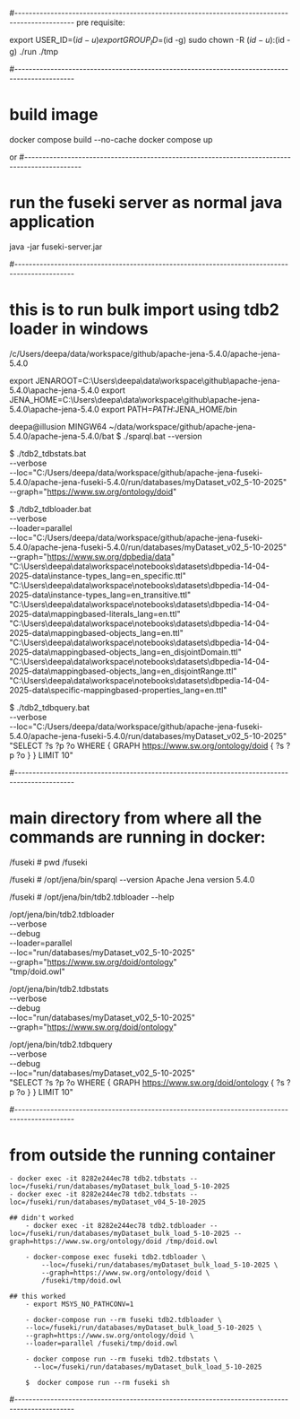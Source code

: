 #----------------------------------------------------------------------------------------------
pre requisite:

export USER_ID=$(id -u)
export GROUP_ID=$(id -g)
sudo chown -R $(id -u):$(id -g) ./run ./tmp

#----------------------------------------------------------------------------------------------
# build image
docker compose build --no-cache
docker compose up

or 
#----------------------------------------------------------------------------------------------
     
# run the fuseki server as normal java application
java -jar fuseki-server.jar

#----------------------------------------------------------------------------------------------
# this is to run bulk import using tdb2 loader in windows
              
/c/Users/deepa/data/workspace/github/apache-jena-5.4.0/apache-jena-5.4.0

export JENAROOT=C:\Users\deepa\data\workspace\github\apache-jena-5.4.0\apache-jena-5.4.0
export JENA_HOME=C:\Users\deepa\data\workspace\github\apache-jena-5.4.0\apache-jena-5.4.0
export PATH=$PATH:$JENA_HOME/bin

deepa@illusion MINGW64 ~/data/workspace/github/apache-jena-5.4.0/apache-jena-5.4.0/bat
  $ ./sparql.bat --version

  $ ./tdb2_tdbstats.bat \
    --verbose \
    --loc="C:/Users/deepa/data/workspace/github/apache-jena-fuseki-5.4.0/apache-jena-fuseki-5.4.0/run/databases/myDataset_v02_5-10-2025" \
    --graph="https://www.sw.org/ontology/doid"
 
  $ ./tdb2_tdbloader.bat \
    --verbose \
    --loader=parallel \
    --loc="C:/Users/deepa/data/workspace/github/apache-jena-fuseki-5.4.0/apache-jena-fuseki-5.4.0/run/databases/myDataset_v02_5-10-2025" \
    --graph="https://www.sw.org/dpbedia/data" \
    "C:\Users\deepa\data\workspace\notebooks\datasets\dbpedia-14-04-2025-data\instance-types_lang=en_specific.ttl" \
    "C:\Users\deepa\data\workspace\notebooks\datasets\dbpedia-14-04-2025-data\instance-types_lang=en_transitive.ttl" \
    "C:\Users\deepa\data\workspace\notebooks\datasets\dbpedia-14-04-2025-data\mappingbased-literals_lang=en.ttl" \
    "C:\Users\deepa\data\workspace\notebooks\datasets\dbpedia-14-04-2025-data\mappingbased-objects_lang=en.ttl" \
    "C:\Users\deepa\data\workspace\notebooks\datasets\dbpedia-14-04-2025-data\mappingbased-objects_lang=en_disjointDomain.ttl" \
    "C:\Users\deepa\data\workspace\notebooks\datasets\dbpedia-14-04-2025-data\mappingbased-objects_lang=en_disjointRange.ttl" \
    "C:\Users\deepa\data\workspace\notebooks\datasets\dbpedia-14-04-2025-data\specific-mappingbased-properties_lang=en.ttl"

  $ ./tdb2_tdbquery.bat \
    --verbose \
    --loc="C:/Users/deepa/data/workspace/github/apache-jena-fuseki-5.4.0/apache-jena-fuseki-5.4.0/run/databases/myDataset_v02_5-10-2025" \
    "SELECT ?s ?p ?o WHERE { GRAPH <https://www.sw.org/ontology/doid> { ?s ?p ?o } } LIMIT 10"

#----------------------------------------------------------------------------------------------
# main directory from where all the commands are running in docker: 
/fuseki # pwd
/fuseki

/fuseki # /opt/jena/bin/sparql --version
Apache Jena version 5.4.0

/fuseki # /opt/jena/bin/tdb2.tdbloader --help

/opt/jena/bin/tdb2.tdbloader \
--verbose \
--debug \
--loader=parallel \
--loc="run/databases/myDataset_v02_5-10-2025" \
--graph="https://www.sw.org/doid/ontology" \
"tmp/doid.owl"

/opt/jena/bin/tdb2.tdbstats \
--verbose \
--debug \
--loc="run/databases/myDataset_v02_5-10-2025" \
--graph="https://www.sw.org/doid/ontology"

/opt/jena/bin/tdb2.tdbquery \
--verbose \
--debug \
--loc="run/databases/myDataset_v02_5-10-2025" \
"SELECT ?s ?p ?o WHERE { GRAPH <https://www.sw.org/doid/ontology> { ?s ?p ?o } } LIMIT 10"

#----------------------------------------------------------------------------------------------

# from outside the running container
    - docker exec -it 8282e244ec78 tdb2.tdbstats --loc=/fuseki/run/databases/myDataset_bulk_load_5-10-2025
    - docker exec -it 8282e244ec78 tdb2.tdbstats --loc=/fuseki/run/databases/myDataset_v04_5-10-2025

    ## didn't worked
        - docker exec -it 8282e244ec78 tdb2.tdbloader --loc=/fuseki/run/databases/myDataset_bulk_load_5-10-2025 --graph=https://www.sw.org/ontology/doid /tmp/doid.owl
         
        - docker-compose exec fuseki tdb2.tdbloader \
            --loc=/fuseki/run/databases/myDataset_bulk_load_5-10-2025 \
            --graph=https://www.sw.org/ontology/doid \
            /fuseki/tmp/doid.owl
    
    ## this worked
        - export MSYS_NO_PATHCONV=1
        
        - docker-compose run --rm fuseki tdb2.tdbloader \
        --loc=/fuseki/run/databases/myDataset_bulk_load_5-10-2025 \
        --graph=https://www.sw.org/ontology/doid \
        --loader=parallel /fuseki/tmp/doid.owl

        - docker compose run --rm fuseki tdb2.tdbstats \
          --loc=/fuseki/run/databases/myDataset_bulk_load_5-10-2025

        $  docker compose run --rm fuseki sh
#----------------------------------------------------------------------------------------------